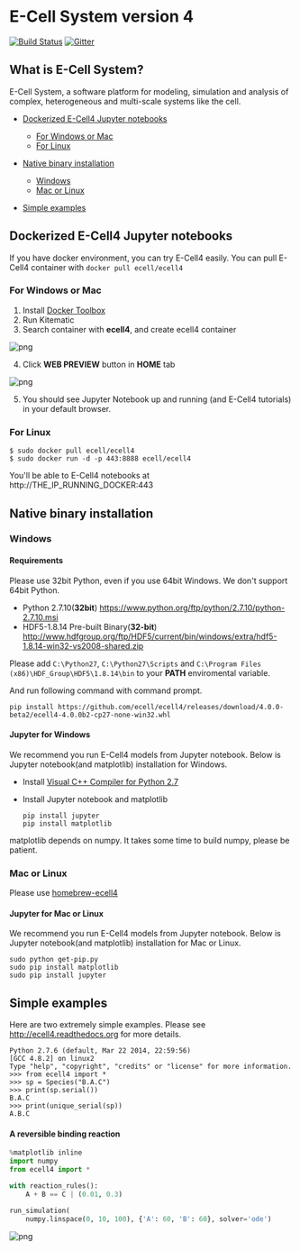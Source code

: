 E-Cell System version 4
=======================

[![Build Status](https://travis-ci.org/ecell/ecell4.svg?branch=develop)](https://travis-ci.org/ecell/ecell4)
[![Gitter](https://badges.gitter.im/Join%20Chat.svg)](https://gitter.im/ecell/ecell4?utm_source=badge&utm_medium=badge&utm_campaign=pr-badge)

## What is E-Cell System?

E-Cell System, a software platform for modeling, simulation and analysis of complex, heterogeneous and multi-scale systems like the cell.

- [Dockerized E-Cell4 Jupyter notebooks](#dockerized-e-cell4-jupyter-notebooks)
    - [For Windows or Mac](#for-windows-or-mac)
    - [For Linux](#for-linux)

- [Native binary installation](#native-binary-installation)
    - [Windows](#windows)
    - [Mac or Linux](#mac-or-linux)

- [Simple examples](#simple-examples)

Dockerized E-Cell4 Jupyter notebooks
------------------------------------

If you have docker environment, you can try E-Cell4 easily.
You can pull E-Cell4 container with `docker pull ecell/ecell4`

### For Windows or Mac

1. Install [Docker Toolbox](https://www.docker.com/toolbox)
2. Run Kitematic
3. Search container with **ecell4**, and create ecell4 container

  ![png](https://raw.githubusercontent.com/ecell/ecell4/master/docs/kitematic1.png)

4. Click **WEB PREVIEW** button in **HOME** tab

  ![png](https://raw.githubusercontent.com/ecell/ecell4/develop/docs/kitematic2.png)
  
5. You should see Jupyter Notebook up and running (and E-Cell4 tutorials) in your default browser.

### For Linux

```shell
$ sudo docker pull ecell/ecell4
$ sudo docker run -d -p 443:8888 ecell/ecell4
```

You'll be able to E-Cell4 notebooks at http://THE_IP_RUNNING_DOCKER:443


Native binary installation
--------------------------

### Windows

#### Requirements

Please use 32bit Python, even if you use 64bit Windows.
We don't support 64bit Python.

- Python 2.7.10(**32bit**) https://www.python.org/ftp/python/2.7.10/python-2.7.10.msi
- HDF5-1.8.14 Pre-built Binary(**32-bit**) http://www.hdfgroup.org/ftp/HDF5/current/bin/windows/extra/hdf5-1.8.14-win32-vs2008-shared.zip

Please add `C:\Python27`, `C:\Python27\Scripts` and `C:\Program Files (x86)\HDF_Group\HDF5\1.8.14\bin` to your **PATH** enviromental variable.

And run following command with command prompt.
```
pip install https://github.com/ecell/ecell4/releases/download/4.0.0-beta2/ecell4-4.0.0b2-cp27-none-win32.whl
```

#### Jupyter for Windows
We recommend you run E-Cell4 models from Jupyter notebook.
Below is Jupyter notebook(and matplotlib) installation for Windows.

- Install [Visual C++ Compiler for Python 2.7](http://www.microsoft.com/en-us/download/details.aspx?id=44266)
- Install Jupyter notebook and matplotlib

  ```
  pip install jupyter
  pip install matplotlib
  ```

matplotlib depends on numpy. It takes some time to build numpy, please be patient.

### Mac or Linux

Please use [homebrew-ecell4](https://github.com/ecell/homebrew-ecell4)

#### Jupyter for Mac or Linux
We recommend you run E-Cell4 models from Jupyter notebook.
Below is Jupyter notebook(and matplotlib) installation for Mac or Linux.

```shell
sudo python get-pip.py
sudo pip install matplotlib
sudo pip install jupyter
```


Simple examples
---------------

Here are two extremely simple examples.
Please see http://ecell4.readthedocs.org for more details.

```
Python 2.7.6 (default, Mar 22 2014, 22:59:56)
[GCC 4.8.2] on linux2
Type "help", "copyright", "credits" or "license" for more information.
>>> from ecell4 import *
>>> sp = Species("B.A.C")
>>> print(sp.serial())
B.A.C
>>> print(unique_serial(sp))
A.B.C
```

#### A reversible binding reaction

```python
%matplotlib inline
import numpy
from ecell4 import *

with reaction_rules():
    A + B == C | (0.01, 0.3)

run_simulation(
    numpy.linspace(0, 10, 100), {'A': 60, 'B': 60}, solver='ode')
```

![png](https://raw.githubusercontent.com/ecell/ecell4/master/docs/output_7_0.png)


